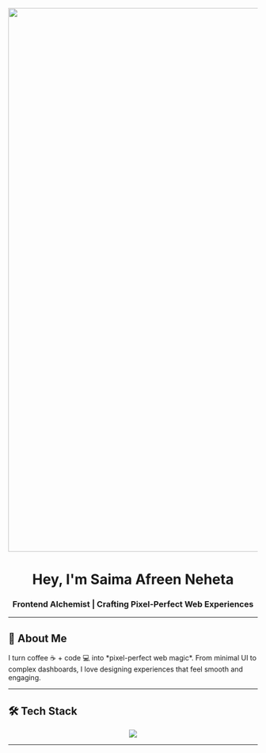 
<p align="center">
  <img src="https://media.licdn.com/dms/image/v2/D4D16AQH64dPzW21-dw/profile-displaybackgroundimage-shrink_200_800/profile-displaybackgroundimage-shrink_200_800/0/1692387406397?e=2147483647&v=beta&t=q85yemJNnHWVwQ1p0srV7uW6aD5KmZ4h_oXIfOnwL40" alt="banner" width="1100",height="200" />
</p>

<h1 align="center">Hey, I'm <b>Saima Afreen Neheta</b> </h1>

<h3 align="center">
Frontend Alchemist | Crafting Pixel-Perfect Web Experiences
</h3>

---

## 🌌 About Me
<p>I turn coffee ☕ + code 💻 into *pixel-perfect web magic*. From minimal UI to complex dashboards, I love designing experiences that feel smooth and engaging.</p>

---

## 🛠 Tech Stack
<p align="center">
<img src="https://skillicons.dev/icons?i=react,next,html,css,js,ts&theme=light" />


</p>





---
